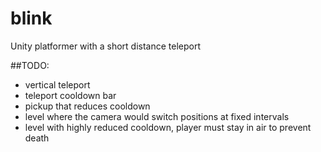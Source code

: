 # blink
Unity platformer with a short distance teleport

##TODO:
- vertical teleport
- teleport cooldown bar
- pickup that reduces cooldown
- level where the camera would switch positions at fixed intervals
- level with highly reduced cooldown, player must stay in air to prevent death
